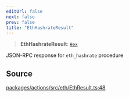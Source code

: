 ```yaml
---
editUrl: false
next: false
prev: false
title: "EthHashrateResult"
---
```


> **EthHashrateResult**: [`Hex`](/reference/tevm/actions/type-aliases/hex/)

JSON-RPC response for `eth_hashrate` procedure

## Source

[packages/actions/src/eth/EthResult.ts:48](https://github.com/evmts/tevm-monorepo/blob/main/packages/actions/src/eth/EthResult.ts#L48)
